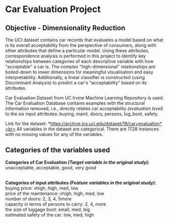 # Car Evaluation Project

## Objective - Dimensionality Reduction
The UCI dataset contains car records that evaluates a model based on what is its overall acceptability from the perspective of consumers, along with other attributes that define a particular model. Using these attributes, correspondence analysis is performed in this project to identify key relationships between categories of each descriptive variable with how "acceptable" a car is. The complex "high-dimensional" relationships are boiled-down to lower dimensions for meaningful visualisation and easy interpretability.  Additionally, a linear classifier is constructed (using Discriminant Analysis) to predict a car's "acceptability" based on its attributes. 

Car Evaluation Dataset from UC Irvine Machine Learning Repository is used. The Car Evaluation Database contains examples with the structural information removed, i.e., directly relates car acceptability *(evaluation level)* to the six input attributes: buying, maint, doors, persons, lug_boot, safety.

Link for the dataset: *https://archive.ics.uci.edu/dataset/19/car+evaluation*<br>
All variables in the dataset are categorical. There are 1728 instances with no missing values for any of the variables.

## Categories of the variables used <br>
  **Categories of Car Evaluation *(Target variable in the original study)*:** <br>
  unacceptable, acceptable, good, very good <br><br>

  **Categories of input attributes *(Feature variables in the original study)*:**<br>
  buying price: vhigh, high, med, low<br>
  price of the maintenance: vhigh, high, med, low<br>
  number of doors: 2, 3, 4, 5more<br>
  capacity in terms of persons to carry: 2, 4, more<br>
  the size of luggage boot: small, med, big<br>
  estimated safety of the car: low, med, high
